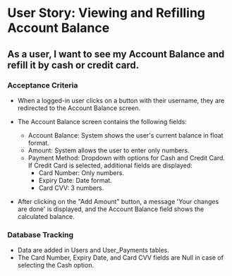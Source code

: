 # User Story: Viewing and Refilling Account Balance

## As a user, I want to see my Account Balance and refill it by cash or credit card.

### Acceptance Criteria

- When a logged-in user clicks on a button with their username, they are redirected to the Account Balance screen.

- The Account Balance screen contains the following fields:
  - Account Balance: System shows the user's current balance in float format.
  - Amount: System allows the user to enter only numbers.
  - Payment Method: Dropdown with options for Cash and Credit Card. If Credit Card is selected, additional fields are displayed:
    - Card Number: Only numbers.
    - Expiry Date: Date format.
    - Card CVV: 3 numbers.
    
- After clicking on the "Add Amount" button, a message 'Your changes are done' is displayed, and the Account Balance field shows the calculated balance.

### Database Tracking

- Data are added in Users and User_Payments tables.
- The Card Number, Expiry Date, and Card CVV fields are Null in case of selecting the Cash option.